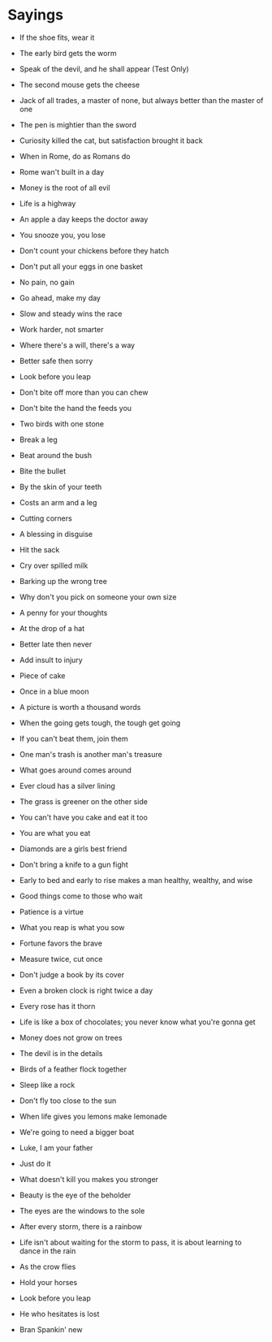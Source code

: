 # Sayings

- If the shoe fits, wear it
- The early bird gets the worm
- Speak of the devil, and he shall appear (Test Only)

- The second mouse gets the cheese
- Jack of all trades, a master of none, but always better than the master of one
- The pen is mightier than the sword
- Curiosity killed the cat, but satisfaction brought it back
- When in Rome, do as Romans do
- Rome wan't built in a day
- Money is the root of all evil
- Life is a highway
- An apple a day keeps the doctor away
- You snooze you, you lose
- Don't count your chickens before they hatch
- Don't put all your eggs in one basket
- No pain, no gain
- Go ahead, make my day
- Slow and steady wins the race
- Work harder, not smarter
- Where there's a will, there's a way
- Better safe then sorry
- Look before you leap
- Don't bite off more than you can chew
- Don't bite the hand the feeds you
- Two birds with one stone
- Break a leg
- Beat around the bush
- Bite the bullet
- By the skin of your teeth
- Costs an arm and a leg
- Cutting corners
- A blessing in disguise
- Hit the sack
- Cry over spilled milk
- Barking up the wrong tree
- Why don't you pick on someone your own size
- A penny for your thoughts
- At the drop of a hat
- Better late then never
- Add insult to injury
- Piece of cake
- Once in a blue moon
- A picture is worth a thousand words
- When the going gets tough, the tough get going
- If you can't beat them, join them
- One man's trash is another man's treasure
- What goes around comes around
- Ever cloud has a silver lining
- The grass is greener on the other side
- You can't have you cake and eat it too
- You are what you eat
- Diamonds are a girls best friend
- Don't bring a knife to a gun fight
- Early to bed and early to rise makes a man healthy, wealthy, and wise
- Good things come to those who wait
- Patience is a virtue
- What you reap is what you sow
- Fortune favors the brave
- Measure twice, cut once
- Don't judge a book by its cover
- Even a broken clock is right twice a day
- Every rose has it thorn
- Life is like a box of chocolates; you never know what you're gonna get
- Money does not grow on trees
- The devil is in the details
- Birds of a feather flock together
- Sleep like a rock
- Don't fly too close to the sun
- When life gives you lemons make lemonade
- We're going to need a bigger boat
- Luke, I am your father
- Just do it
- What doesn't kill you makes you stronger
- Beauty is the eye of the beholder
- The eyes are the windows to the sole
- After every storm, there is a rainbow
- Life isn't about waiting for the storm to pass, it is about learning to dance in the rain
- As the crow flies
- Hold your horses
- Look before you leap
- He who hesitates is lost
- Bran Spankin' new
